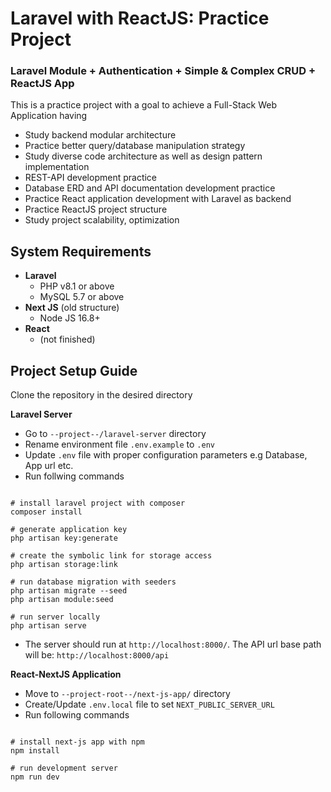 # Laravel with ReactJS: Practice Project

### Laravel Module + Authentication + Simple & Complex CRUD + ReactJS App

This is a practice project with a goal to achieve a Full-Stack Web Application having
- Study backend modular architecture
- Practice better query/database manipulation strategy
- Study diverse code architecture as well as design pattern implementation 
- REST-API development practice
- Database ERD and API documentation development practice
- Practice React application development with Laravel as backend
- Practice ReactJS project structure
- Study project scalability, optimization 

## System Requirements
  - **Laravel**
    - PHP v8.1 or above
    - MySQL 5.7 or above
  - **Next JS** (old structure)
    - Node JS 16.8+
  - **React**
    - (not finished)

## Project Setup Guide

Clone the repository in the desired directory

**Laravel Server**

- Go to `--project--/laravel-server` directory
- Rename environment file `.env.example` to `.env` 
- Update `.env` file with proper configuration parameters e.g Database, App url etc.
- Run follwing commands
```#!/bin/sh

# install laravel project with composer
composer install

# generate application key
php artisan key:generate

# create the symbolic link for storage access
php artisan storage:link

# run database migration with seeders
php artisan migrate --seed
php artisan module:seed

# run server locally
php artisan serve

```

- The server should run at `http://localhost:8000/`. The API url base path will be: `http://localhost:8000/api`

**React-NextJS Application**

- Move to `--project-root--/next-js-app/` directory
- Create/Update `.env.local` file to set `NEXT_PUBLIC_SERVER_URL`
- Run following commands
```#!/bin/sh

# install next-js app with npm
npm install

# run development server
npm run dev

```




